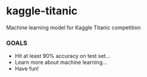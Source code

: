 # kaggle-titanic

Machine learning model for Kaggle Titanic competition

### GOALS
- Hit at least 90% accuracy on test set...
- Learn more about machine learning...
- Have fun!
